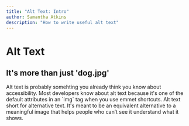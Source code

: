 ```yaml
---
title: "Alt Text: Intro"
author: Samantha Atkins
description: "How to write useful alt text"
---
```


# Alt Text
<h2 class="subheading">It's more than just 'dog.jpg'</h2>
Alt text is probably somehting you already think you know about accessibility. Most developers know about alt text because it's one of the default attributes in an `img` tag when you use emmet shortcuts. Alt text short for alternative text. It's meant to be an equivalent alternative to a meaningful image that helps people who can’t see it understand what it shows.

